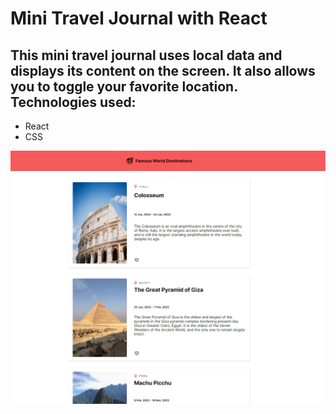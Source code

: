# Mini Travel Journal with React

## This mini travel journal uses local data and displays its content on the screen. It also allows you to toggle your favorite location. Technologies used:

* React
* CSS


![project-screenshot](./src/screenshot.png)
